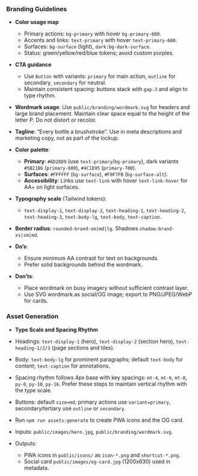 ### Branding Guidelines
- **Color usage map**
  - Primary actions: `bg-primary` with hover `bg-primary-600`.
  - Accents and links: `text-primary` with hover `text-primary-600`.
  - Surfaces: `bg-surface` (light), `dark:bg-dark-surface`.
  - Status: green/yellow/red/blue tokens; avoid custom purples.

- **CTA guidance**
  - Use `Button` with variants: `primary` for main action, `outline` for secondary, `secondary` for neutral.
  - Maintain consistent spacing: buttons stack with `gap-3` and align to type rhythm.

- **Wordmark usage**: Use `public/branding/wordmark.svg` for headers and large brand placement. Maintain clear space equal to the height of the letter P. Do not distort or recolor.
- **Tagline**: “Every bottle a brushstroke”. Use in meta descriptions and marketing copy, not as part of the lockup.
- **Color palette**:
  - **Primary**: `#6D28D9` (use `text-primary`/`bg-primary`), dark variants `#5B21B6` (`primary-600`), `#4C1D95` (`primary-700`).
  - **Surfaces**: `#FFFFFF` (`bg-surface`), `#F8F7FB` (`bg-surface-alt`).
  - **Accessibility**: Links use `text-link` with hover `text-link-hover` for AA+ on light surfaces.
- **Typography scale** (Tailwind tokens):
  - `text-display-1`, `text-display-2`, `text-heading-1`, `text-heading-2`, `text-heading-3`, `text-body-lg`, `text-body`, `text-caption`.
- **Border radius**: `rounded-brand-sm|md|lg`. Shadows `shadow-brand-xs|sm|md`.
- **Do’s**:
  - Ensure minimum AA contrast for text on backgrounds.
  - Prefer solid backgrounds behind the wordmark.
- **Don’ts**:
  - Place wordmark on busy imagery without sufficient contrast layer.
  - Use SVG wordmark as social/OG image; export to PNG/JPEG/WebP for cards.

### Asset Generation
- **Type Scale and Spacing Rhythm**

- Headings: `text-display-1` (hero), `text-display-2` (section hero), `text-heading-1/2/3` (page sections and tiles).
- Body: `text-body-lg` for prominent paragraphs; default `text-body` for content; `text-caption` for annotations.
- Spacing rhythm follows 4px base with key spacings: `mt-4`, `mt-6`, `mt-8`, `py-6`, `py-10`, `py-16`. Prefer these steps to maintain vertical rhythm with the type scale.
- Buttons: default `size=md`; primary actions use `variant=primary`, secondary/tertiary use `outline` or `secondary`.

- Run `npm run assets:generate` to create PWA icons and the OG card.
- Inputs: `public/images/hero.jpg`, `public/branding/wordmark.svg`.
- Outputs:
  - PWA icons in `public/icons/` as `icon-*.png` and `shortcut-*.png`.
  - Social card `public/images/og-card.jpg` (1200x630) used in metadata.

